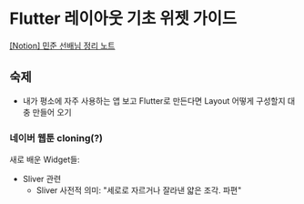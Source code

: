 # Flutter 레이아웃 기초 위젯 가이드

[[Notion] 민준 선배님 정리 노트](https://ahead-raincoat-1ab.notion.site/1-0ea4628e1b9141f7b643ced6bb54d560)

## 숙제
 - 내가 평소에 자주 사용하는 앱 보고 Flutter로 만든다면 Layout 어떻게 구성할지 대충 만들어 오기

### 네이버 웹툰 cloning(?)

새로 배운 Widget들:
 - Sliver 관련
    - Sliver 사전적 의미: "세로로 자르거나 잘라낸 얇은 조각. 파편"
    
